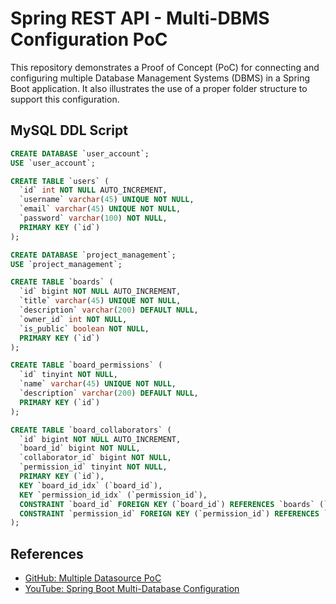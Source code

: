 # Spring REST API - Multi-DBMS Configuration PoC

This repository demonstrates a Proof of Concept (PoC) for connecting and configuring multiple Database Management Systems (DBMS) in a Spring Boot application. It also illustrates the use of a proper folder structure to support this configuration.

## MySQL DDL Script
```sql
CREATE DATABASE `user_account`;
USE `user_account`;

CREATE TABLE `users` (
  `id` int NOT NULL AUTO_INCREMENT,
  `username` varchar(45) UNIQUE NOT NULL,
  `email` varchar(45) UNIQUE NOT NULL,
  `password` varchar(100) NOT NULL,
  PRIMARY KEY (`id`)
);

CREATE DATABASE `project_management`;
USE `project_management`;

CREATE TABLE `boards` (
  `id` bigint NOT NULL AUTO_INCREMENT,
  `title` varchar(45) UNIQUE NOT NULL,
  `description` varchar(200) DEFAULT NULL,
  `owner_id` int NOT NULL,
  `is_public` boolean NOT NULL,
  PRIMARY KEY (`id`)
);

CREATE TABLE `board_permissions` (
  `id` tinyint NOT NULL,
  `name` varchar(45) UNIQUE NOT NULL,
  `description` varchar(200) DEFAULT NULL,
  PRIMARY KEY (`id`)
);

CREATE TABLE `board_collaborators` (
  `id` bigint NOT NULL AUTO_INCREMENT,
  `board_id` bigint NOT NULL,
  `collaborator_id` bigint NOT NULL,
  `permission_id` tinyint NOT NULL,
  PRIMARY KEY (`id`),
  KEY `board_id_idx` (`board_id`),
  KEY `permission_id_idx` (`permission_id`),
  CONSTRAINT `board_id` FOREIGN KEY (`board_id`) REFERENCES `boards` (`id`),
  CONSTRAINT `permission_id` FOREIGN KEY (`permission_id`) REFERENCES `board_permissions` (`id`)
);
```

## References
- [GitHub: Multiple Datasource PoC](https://github.com/PlayProCode/PlayJava/tree/master/multi-datasource-poc)
- [YouTube: Spring Boot Multi-Database Configuration](https://www.youtube.com/watch?v=k-1OboD7X5w)

